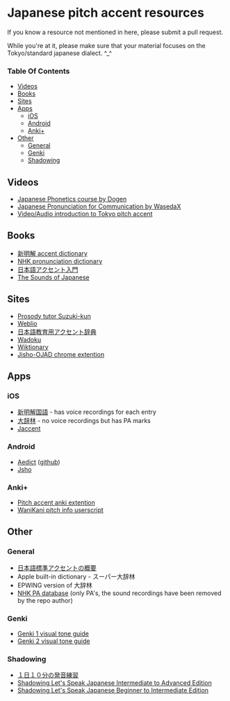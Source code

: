 # Japanese pitch accent resources

If you know a resource not mentioned in here, please submit a pull request. 

While you're at it, please make sure that your material focuses on the Tokyo/standard japanese dialect. ^_^

### Table Of Contents

- [Videos](#videos)
- [Books](#books)
- [Sites](#sites)
- [Apps](#apps)
  - [iOS](#ios)
  - [Android](#android)
  - [Anki+](#anki)
- [Other](#other)
  - [General](#general)
  - [Genki](#genki)
  - [Shadowing](#shadowing)

<!-- Generated by https://github.com/ekalinin/github-markdown-toc -->

## Videos

- [Japanese Phonetics course by Dogen](https://www.patreon.com/dogen)
- [Japanese Pronunciation for Communication by WasedaX](https://courses.edx.org/courses/course-v1:WasedaX+JPC111x+3T2016/course/)
- [Video/Audio introduction to Tokyo pitch accent](http://nihongo.hum.tmu.ac.jp/mic-j/accent/index.html)

## Books

- [新明解 accent dictionary](https://www.amazon.co.jp/%E6%96%B0%E6%98%8E%E8%A7%A3%E6%97%A5%E6%9C%AC%E8%AA%9E%E3%82%A2%E3%82%AF%E3%82%BB%E3%83%B3%E3%83%88%E8%BE%9E%E5%85%B8-%E7%AC%AC2%E7%89%88-CD%E4%BB%98%E3%81%8D-%E9%87%91%E7%94%B0%E4%B8%80-%E6%98%A5%E5%BD%A6/dp/4385136726/)
- [NHK pronunciation dictionary](https://www.amazon.co.jp/NHK-%E6%97%A5%E6%9C%AC%E8%AA%9E%E7%99%BA%E9%9F%B3%E3%82%A2%E3%82%AF%E3%82%BB%E3%83%B3%E3%83%88%E6%96%B0%E8%BE%9E%E5%85%B8/dp/4140113456/)
- [日本語アクセント入門](https://www.amazon.co.jp/%E6%97%A5%E6%9C%AC%E8%AA%9E%E3%82%A2%E3%82%AF%E3%82%BB%E3%83%B3%E3%83%88%E5%85%A5%E9%96%80-%E6%9D%BE%E6%A3%AE-%E6%99%B6%E5%AD%90/dp/4385365318/)
- [The Sounds of Japanese](https://www.amazon.co.jp/Sounds-Japanese-Audio-CD-CD-ROM/dp/0521617545/)

## Sites

- [Prosody tutor Suzuki-kun](http://www.gavo.t.u-tokyo.ac.jp/ojad/eng/phrasing/index)
- [Weblio](http://weblio.jp/)
- [日本語教育用アクセント辞典](http://accent.u-biq.org/english.html)
- [Wadoku](https://www.wadoku.de/)
- [Wiktionary](https://en.wiktionary.org/)
- [Jisho-OJAD chrome extention](https://chrome.google.com/webstore/detail/jisho-ojad/dpaojegkimhndjkkgiaookhckojbmakd)

## Apps

### iOS

- [新明解国語](https://itunes.apple.com/cn/app/%E6%96%B0%E6%98%8E%E8%A7%A3%E5%9B%BD%E8%AA%9E%E8%BE%9E%E5%85%B8-%E7%AC%AC%E4%B8%83%E7%89%88-%E7%99%BA%E9%9F%B3%E9%9F%B3%E5%A3%B0%E4%BB%98%E3%81%8D/id946807615?mt=8) - has voice recordings for each entry
- [大辞林](https://itunes.apple.com/cn/app/%E5%A4%A7%E8%BE%9E%E6%9E%97/id299029654?mt=8) - no voice recordings but has PA marks
- [Jaccent](https://itunes.apple.com/us/app/jaccent-japanese-accent-dict/id1252200087?mt=8)

### Android

- [Aedict](http://aedict.eu/) ([github](https://github.com/mvysny/aedict/))
- [Jsho](https://play.google.com/store/apps/details?id=ric.Jsho)

### Anki+

- [Pitch accent anki extention](https://ankiweb.net/shared/info/932119536)
- [WaniKani pitch info userscript](https://community.wanikani.com/t/userscript-wanikani-pitch-info/)

## Other

### General

- [日本語標準アクセントの概要](http://www5a.biglobe.ne.jp/accent/accent.htm)
- Apple built-in dictionary - スーパー大辞林
- EPWING version of 大辞林
- [NHK PA database](https://github.com/javdejong/nhk-pronunciation) (only PA's, the sound recordings have been removed by the repo author)

### Genki

- [Genki 1 visual tone guide](http://genki.japantimes.co.jp/site/reso/dl/onchou/Oncho_genki1.ver2.pdf)
- [Genki 2 visual tone guide](http://genki.japantimes.co.jp/site/reso/dl/onchou/Oncho_genki2.ver2.pdf)

### Shadowing

- [１日１０分の発音練習](https://www.amazon.co.jp/dp/4874242863/ref=cm_sw_r_cp_ep_dp_FHrwzb2MC2N2T)
- [Shadowing Let's Speak Japanese Intermediate to Advanced Edition](https://www.amazon.com/dp/4874244955/)
- [Shadowing Let's Speak Japanese Beginner to Intermediate Edition](https://www.amazon.com/dp/4874243541/)
